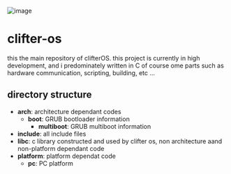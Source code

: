 ![image](https://img.icons8.com/stickers/100/000000/graduation-cap.png)

# clifter-os
this the main repository of clifterOS. this project is currently in high development, and i predominately written in C of course ome parts such as hardware communication, scripting, building, etc ...


## directory structure

- **arch**: architecture dependant codes
  - **boot**: GRUB bootloader information
    - **multiboot**: GRUB multiboot information
- **include**: all include files
- **libc**: c library constructed and used by clifter os, non architecture aand non-platform dependant code
- **platform**: platform dependat code
  - **pc**: PC platform
